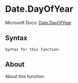 ---
---

# Date.DayOfYear

Microsoft Docs: [Date.DayOfYear](https://docs.microsoft.com/en-us/powerquery-m/date-dayofyear)

## Syntax

```powerquery-m
Syntax for this function.
```

## About

About this function.

